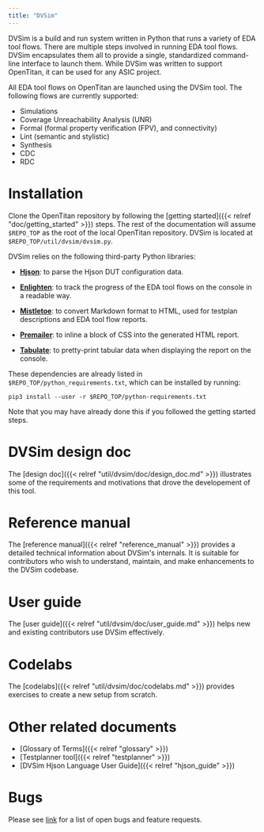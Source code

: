 ```yaml
---
title: "DVSim"
---
```


DVSim is a build and run system written in Python that runs a variety of EDA tool flows.
There are multiple steps involved in running EDA tool flows.
DVSim encapsulates them all to provide a single, standardized command-line interface to launch them.
While DVSim was written to support OpenTitan, it can be used for any ASIC project.

All EDA tool flows on OpenTitan are launched using the DVSim tool.
The following flows are currently supported:
- Simulations
- Coverage Unreachability Analysis (UNR)
- Formal (formal property verification (FPV), and connectivity)
- Lint (semantic and stylistic)
- Synthesis
- CDC
- RDC

# Installation

Clone the OpenTitan repository by following the [getting started]({{< relref "doc/getting_started" >}}) steps.
The rest of the documentation will assume `$REPO_TOP` as the root of the local OpenTitan repository.
DVSim is located at `$REPO_TOP/util/dvsim/dvsim.py`.

DVSim relies on the following third-party Python libraries:
- **[Hjson](https://hjson.github.io/)**:
  to parse the Hjson DUT configuration data.

- **[Enlighten](https://python-enlighten.readthedocs.io/en/stable/)**:
  to track the progress of the EDA tool flows on the console in a readable way.

- **[Mistletoe](https://pypi.org/project/mistletoe/0.-1/)**:
  to convert Markdown format to HTML, used for testplan descriptions and EDA tool flow reports.

- **[Premailer](https://pypi.org/project/premailer/)**:
  to inline a block of CSS into the generated HTML report.

- **[Tabulate](https://pypi.org/project/tabulate/)**:
  to pretty-print tabular data when displaying the report on the console.

These dependencies are already listed in `$REPO_TOP/python_requirements.txt`, which can be installed by running:

```console
pip3 install --user -r $REPO_TOP/python-requirements.txt
```

Note that you may have already done this if you followed the getting started steps.

# DVSim design doc

The [design doc]({{< relref "util/dvsim/doc/design_doc.md" >}}) illustrates some of the requirements and motivations that drove the developement of this tool.

# Reference manual

The [reference manual]({{< relref "reference_manual" >}}) provides a detailed technical information about DVSim's internals.
It is suitable for contributors who wish to understand, maintain, and make enhancements to the DVSim codebase.

# User guide

The [user guide]({{< relref "util/dvsim/doc/user_guide.md" >}}) helps new and existing contributors use DVSim effectively.

# Codelabs

The [codelabs]({{< relref "util/dvsim/doc/codelabs.md" >}}) provides exercises to create a new setup from scratch.

# Other related documents

- [Glossary of Terms]({{< relref "glossary" >}})
- [Testplanner tool]({{< relref "testplanner" >}})
- [DVSim Hjson Language User Guide]({{< relref "hjson_guide" >}})

# Bugs

Please see [link](https://github.com/lowRISC/opentitan/issues?q=is%3Aopen+is%3Aissue+label%3ATool%3Advsim) for a list of open bugs and feature requests.
